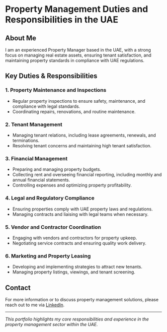 # Property Management Duties and Responsibilities in the UAE

## About Me
I am an experienced Property Manager based in the UAE, with a strong focus on managing real estate assets, ensuring tenant satisfaction, and maintaining property standards in compliance with UAE regulations.

## Key Duties & Responsibilities

### 1. Property Maintenance and Inspections
- Regular property inspections to ensure safety, maintenance, and compliance with legal standards.
- Coordinating repairs, renovations, and routine maintenance.

### 2. Tenant Management
- Managing tenant relations, including lease agreements, renewals, and terminations.
- Resolving tenant concerns and maintaining high tenant satisfaction.

### 3. Financial Management
- Preparing and managing property budgets.
- Collecting rent and overseeing financial reporting, including monthly and annual financial statements.
- Controlling expenses and optimizing property profitability.

### 4. Legal and Regulatory Compliance
- Ensuring properties comply with UAE property laws and regulations.
- Managing contracts and liaising with legal teams when necessary.

### 5. Vendor and Contractor Coordination
- Engaging with vendors and contractors for property upkeep.
- Negotiating service contracts and ensuring quality work delivery.

### 6. Marketing and Property Leasing
- Developing and implementing strategies to attract new tenants.
- Managing property listings, viewings, and tenant screening.

## Contact
For more information or to discuss property management solutions, please reach out to me via [LinkedIn](your-linkedin-profile-url).

---

*This portfolio highlights my core responsibilities and experience in the property management sector within the UAE.*

